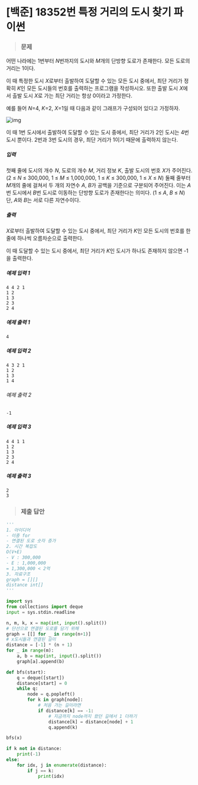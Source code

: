 # [백준] 18352번 특정 거리의 도시 찾기 파이썬

> ### 문제

어떤 나라에는 1번부터 *N*번까지의 도시와 *M*개의 단방향 도로가 존재한다. 모든 도로의 거리는 1이다.

이 때 특정한 도시 *X*로부터 출발하여 도달할 수 있는 모든 도시 중에서, 최단 거리가 정확히 *K*인 모든 도시들의 번호를 출력하는 프로그램을 작성하시오. 또한 출발 도시 *X*에서 출발 도시 *X*로 가는 최단 거리는 항상 0이라고 가정한다.

예를 들어 *N*=4, *K*=2, *X*=1일 때 다음과 같이 그래프가 구성되어 있다고 가정하자.

![img](https://upload.acmicpc.net/a5e311d7-7ce4-4638-88a5-3665fb4459e5/-/preview/)

이 때 1번 도시에서 출발하여 도달할 수 있는 도시 중에서, 최단 거리가 2인 도시는 4번 도시 뿐이다.  2번과 3번 도시의 경우, 최단 거리가 1이기 때문에 출력하지 않는다.

##### 입력

첫째 줄에 도시의 개수 *N*, 도로의 개수 *M*, 거리 정보 *K*, 출발 도시의 번호 *X*가 주어진다. (2 ≤ *N* ≤ 300,000, 1 ≤ *M* ≤ 1,000,000, 1 ≤ *K* ≤ 300,000, 1 ≤ *X* ≤ *N*) 둘째 줄부터 *M*개의 줄에 걸쳐서 두 개의 자연수 *A*, *B*가 공백을 기준으로 구분되어 주어진다. 이는 *A*번 도시에서 *B*번 도시로 이동하는 단방향 도로가 존재한다는 의미다. (1 ≤ *A*, *B* ≤ *N*) 단, *A*와 *B*는 서로 다른 자연수이다.

##### 출력

*X*로부터 출발하여 도달할 수 있는 도시 중에서, 최단 거리가 *K*인 모든 도시의 번호를 한 줄에 하나씩 오름차순으로 출력한다.

이 때 도달할 수 있는 도시 중에서, 최단 거리가 *K*인 도시가 하나도 존재하지 않으면 -1을 출력한다.

##### 예제 입력 1

```
4 4 2 1
1 2
1 3
2 3
2 4
```

##### 예제 출력 1

```
4
```

##### 예제 입력 2

```
4 3 2 1
1 2
1 3
1 4
```

###### 예제 출력 2

```
-1
```

##### 예제 입력 3

```
4 4 1 1
1 2
1 3
2 3
2 4
```

##### 예제 출력 3

```
2
3
```

> ### 제출 답안

```python
'''
1. 아이디어
- 이중 for
- 연결된 도로 숫자 증가
2. 시간 복잡도
O(V+E)
- V : 300,000
- E : 1,000,000
= 1,300,000 < 2억
3. 자료구조
graph = [][]
distance int[]
'''

import sys
from collections import deque
input = sys.stdin.readline

n, m, k, x = map(int, input().split())
# 단선으로 연결된 도로를 담기 위해 
graph = [[] for _ in range(n+1)]
# x도시들과 연결된 길이
distance = [-1] * (n + 1)
for _ in range(m):
    a, b = map(int, input().split())
    graph[a].append(b)

def bfs(start):
    q = deque([start])
    distance[start] = 0
    while q: 
        node = q.popleft()
        for k in graph[node]:
            # 처음 가는 길이라면
            if distance[k] == -1:
                # 지금까지 node까지 왔던 길에서 1 더하기
                distance[k] = distance[node] + 1
                q.append(k)

bfs(x)

if k not in distance:
    print(-1)
else:
    for idx, j in enumerate(distance):
        if j == k:
            print(idx)
```

